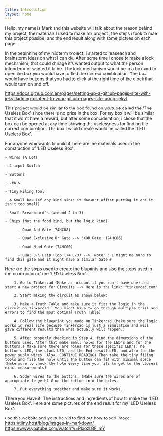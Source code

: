 ```yaml
---
title: Introduction
layout: home
---
```


Hello, my name is Mark and this website will talk about the reason behind my project, the materials I used to make my project , the steps i took to mae this project possibe, and the end result along with some pictues on each page. 

In the beginning of my midterm project, I started to reaseach and brainstorm ideas on what I can do. After some time I chose to make a lock mechanism, that could chnage it's wanted output to what the person intended= or wanted it to be. The lock mechanism would be in a box and to open the box you would have to find the correct combination. The box would have buttons that you had to click at the right time of the clock that would turn on and off. 

https://docs.github.com/en/pages/setting-up-a-github-pages-site-with-jekyll/adding-content-to-your-github-pages-site-using-jekyll


This project would be similar to the box found on youtube called the 'The Useless Box' since there is no prize in the box. For my box it will be similar that it won't have a reward, but after some concideration, i chose that the box can be opened at any time showing the uselessness for finding the correct combination. The box I would create would be called the 'LED Useless Box'.


For anyone who wants to build it, here are the materials used in the construction of 'LED Useless Box' :
    
    - Wires (A Lot)
    
    - 4 input Switch
    
    - Buttons
    
    - LED's

    - Tiny Filing Tool
    
    - A Small box (of any kind since it doesn't affect putting it and it isn't too small)
    
    - Small Breadboard's (Around 2 to 3)
    
    - Chips (Not the food kind, but the logic kind)
          
          - Quad And Gate (74HC08)
          
          - Quad Exclusive Or Gate --> 'XOR Gate' (74HC86)
          
          - Quad Nand Gate (74HC00)
          
          - Dual J-K Flip Flop (74HC73) --> 'Note' : I might be hard to find this gate and it might have a similar Gate #



Here are the steps used to create the bluprints and also the steps used in the contruction of the 'LED Useless Box':
        
        1. Go to Tinkercad (Make an account if you don't have one) and start a new project for Circuits --> Here is the link: "tinkercad.com"

        2. Start making the circuit as shown below:

        3. Make a Truth Table and make sure it fits the logic in the circuit on Tinkercad. (You might have to go through multiple trial and errors to find the most optimal Truth Table)

        4. Follow the blueprint you made on Tinkercad (Make sure the logic works in real life because Tinkercad is just a simulation and will gave different results than what actually will happen.)

        5. After properly checking in Step 4, find the dimensions of the buttons used. After that make small holes for the LED's and for the buttons.( Make sure there are holes for these specific LED's: he button's LED, the clock LED, and the End result LED, and also for the power suply wires. Also, CONTINUE READING) Then take the tiny filing tools and file the hole until the button can fit with minimal space (Make sure to check the hole every time you file to get to the closest exact measurements)

        6. Soder wires to the buttons. (Make sure the wires are of appropriate lengeth) Glue the button into the holes.

        7. Put everything together and make sure it works. 


There you Have it. The instructions and ingredients of how to make the 'LED Useless Box'. Here are some pictures of the end result for my 'LED Useless Box':


use this website and youtube vid to find out how to add image:
https://tiiny.host/blog/images-in-markdown/
https://www.youtube.com/watch?v=PlxozLBF_mY
